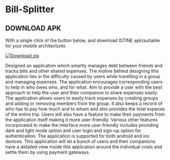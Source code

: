 # Bill-Splitter

## DOWNLOAD APK

With a single click of the button below, and download ISTINE apk(suitable for your mobile architecture).
<!-- BEGIN LATEST DOWNLOAD BUTTON -->
[![Download zip](https://custom-icon-badges.herokuapp.com/badge/-Download-blue?style=for-the-badge&logo=download&logoColor=white "Download zip")](https://drive.google.com/file/d/1leNhjD-IVTYUAf8DNuDH25UBGDlJJaPS/view)
<!-- END LATEST DOWNLOAD BUTTON -->

Designed an application which smartly manages debt between friends and tracks bills and other shared expenses.
The motive behind designing this application lies in the difficulty caused by users while travelling in a group and managing expenses. 
The application encourages corresponding users to help in who owes who, and for what. Aim to provide a user with the best approach to help the user and their companion to share expenses easily.
The application allows users to easily track expenses by creating groups and adding or removing members from the group. It also keeps a record of who has to pay how much and to whom and also provides the total expense of the entire trip. Users will also have a feature to make their payments from the application itself making it more user-friendly.
Various other features incorporated to make the interface more user-friendly includes providing dark and light mode option and user login and sign-up option for authentication.
The application is supported for both android and ios devices.
This application will let a bunch of users and their companions have a detailed view inside this application around the individual costs and settle them by using payment gateways.
